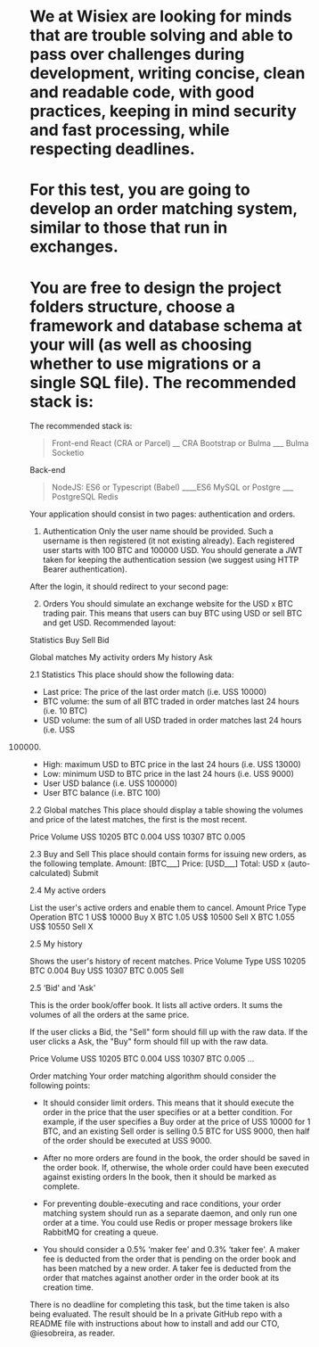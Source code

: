 # We at Wisiex are looking for minds that are trouble solving and able to pass over challenges during development, writing concise, clean and readable code, with good practices, keeping in mind security and fast processing, while respecting deadlines.

# For this test, you are going to develop an order matching system, similar to those that run in exchanges.

# You are free to design the project folders structure, choose a framework and database schema at your will (as well as choosing whether to use migrations or a single SQL file). The recommended stack is:

The recommended stack is:
> Front-end
> React (CRA or Parcel) __ CRA
> Bootstrap or Bulma  ___ Bulma
> Socketio

Back-end
> NodeJS: ES6 or Typescript (Babel) ____ES6
> MySQL or Postgre ___ PostgreSQL
> Redis

Your application should consist in two pages: authentication and orders.

1. Authentication
Only the user name should be provided. Such a username is then registered (it not existing
already). Each registered user starts with 100 BTC and 100000 USD. You should generate a
JWT taken for keeping the authentication session (we suggest using HTTP Bearer
authentication).

After the login, it should redirect to your second page:

2. Orders
You should simulate an exchange website for the USD x BTC trading pair. This means that
users can buy BTC using USD or sell BTC and get USD. Recommended layout:

Statistics	 Buy 			Sell 		Bid

Global matches	 My activity orders	My history 	Ask

2.1 Statistics
This place should show the following data:
- Last price: The price of the last order match (i.e. USS 10000)
- BTC volume: the sum of all BTC traded in order matches last 24 hours (i.e. 10 BTC)
- USD volume: the sum of all USD traded in order matches last 24 hours (i.e. USS
100000)
- High: maximum USD to BTC price in the last 24 hours (i.e. USS 13000)
- Low: minimum USD to BTC price in the last 24 hours (i.e. USS 9000)
- User USD balance (i.e. USS 100000)
- User BTC balance (i.e. BTC 100)

2.2 Global matches
This place should display a table showing the volumes and price of the latest matches, the
first is the most recent.

Price 		Volume
USS 10205 	BTC 0.004
USS 10307 	BTC 0.005

2.3 Buy and Sell
This place should contain forms for issuing new orders, as the following template.
Amount: [BTC___]
Price: [USD___]
Total: USD x (auto-calculated)
Submit

2.4 My active orders

List the user's active orders and enable them to cancel.
Amount		 Price 		Type		Operation
BTC 1 		US$ 10000 	Buy 		X
BTC 1.05 	US$ 10500 	Sell 		X
BTC 1.055 	US$ 10550 	Sell 		X

2.5 My history

Shows the user's history of recent matches.
Price 		Volume 		Type
USS 10205 	BTC 0.004 	Buy
USS 10307 	BTC 0.005 	Sell

2.5 ‘Bid' and 'Ask'

This is the order book/offer book. It lists all active orders. It sums the volumes of all the
orders at the same price.

If the user clicks a Bid, the "Sell" form should fill up with the raw data. If the user clicks a Ask,
the "Buy" form should fill up with the raw data.

Price 		Volume
USS 10205 	BTC 0.004
USS 10307 	BTC 0.005
...

Order matching
Your order matching algorithm should consider the following points:
- It should consider limit orders. This means that it should execute the order in the
price that the user specifies or at a better condition. For example, if the user specifies
a Buy order at the price of USS 10000 for 1 BTC, and an existing Sell order is selling
0.5 BTC for USS 9000, then half of the order should be executed at USS 9000.

- After no more orders are found in the book, the order should be saved in the order
book. If, otherwise, the whole order could have been executed against existing
orders In the book, then it should be marked as complete.

- For preventing double-executing and race conditions, your order matching system
should run as a separate daemon, and only run one order at a time. You could use
Redis or proper message brokers like RabbitMQ for creating a queue.

- You should consider a 0.5% ‘maker fee' and 0.3% ‘taker fee'. A maker fee is
deducted from the order that is pending on the order book and has been matched by
a new order. A taker fee is deducted from the order that matches against another
order in the order book at its creation time.

There is no deadline for completing this task, but the time taken is also being evaluated. The
result should be In a private GitHub repo with a README file with instructions about how to
install and add our CTO, @iesobreira, as reader.